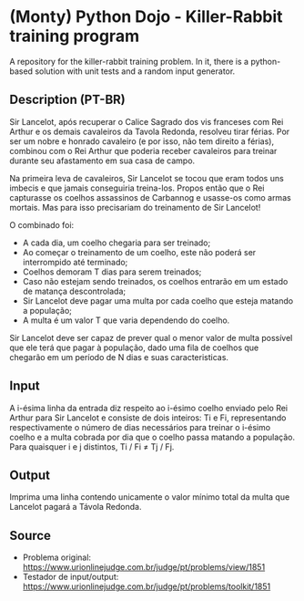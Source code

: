 # (Monty) Python Dojo - Killer-Rabbit training program
A repository for the killer-rabbit training problem. In it, there is a python-based solution with unit tests and a random input generator.

## Description (PT-BR)
Sir Lancelot, após recuperar o Calice Sagrado dos vis franceses com Rei Arthur e os demais cavaleiros da Tavola Redonda, resolveu tirar férias. Por ser um nobre e honrado cavaleiro (e por isso, não tem direito a férias), combinou com o Rei Arthur que poderia receber cavaleiros para treinar durante seu afastamento em sua casa de campo.

Na primeira leva de cavaleiros, Sir Lancelot se tocou que eram todos uns imbecis e que jamais conseguiria treina-los. Propos então que o Rei capturasse os coelhos assassinos de Carbannog e usasse-os como armas mortais. Mas para isso precisariam do treinamento de Sir Lancelot!

O combinado foi:
- A cada dia, um coelho chegaria para ser treinado;
- Ao começar o treinamento de um coelho, este não poderá ser interrompido até terminado;
- Coelhos demoram T dias para serem treinados;
- Caso não estejam sendo treinados, os coelhos entrarão em um estado de matança descontrolada;
- Sir Lancelot deve pagar uma multa por cada coelho que esteja matando a população;
- A multa é um valor T que varia dependendo do coelho.

Sir Lancelot deve ser capaz de prever qual o menor valor de multa possível que ele terá que pagar à população, dado uma fila de coelhos que chegarão em um período de N dias e suas caracteristicas.

## Input
A i-ésima linha da entrada diz respeito ao i-ésimo coelho enviado pelo Rei Arthur para Sir Lancelot e consiste de dois inteiros: Ti e Fi, representando respectivamente o número de dias necessários para treinar o i-ésimo coelho e a multa cobrada por dia que o coelho passa matando a população. Para quaisquer i e j distintos, Ti / Fi ≠ Tj / Fj.

## Output
Imprima uma linha contendo unicamente o valor mínimo total da multa que Lancelot pagará a Távola Redonda.

## Source
- Problema original: https://www.urionlinejudge.com.br/judge/pt/problems/view/1851
- Testador de input/output: https://www.urionlinejudge.com.br/judge/pt/problems/toolkit/1851
